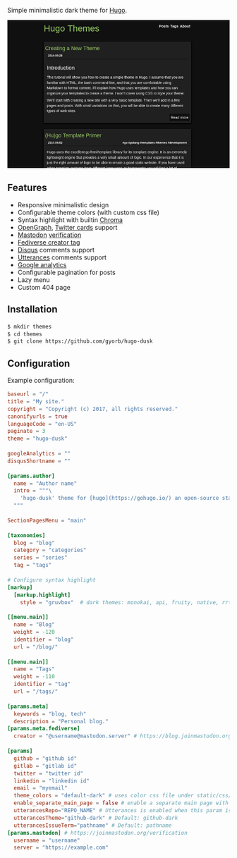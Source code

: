 Simple minimalistic dark theme for [Hugo](https://gohugo.io/).

![screenshot](https://github.com/gyorb/hugo-dusk/blob/master/images/tn.png "screenshot")

## Features

* Responsive minimalistic design
* Configurable theme colors (with custom css file)
* Syntax highlight with builtin [Chroma](http://gohugo.io/content-management/syntax-highlighting/)
* [OpenGraph](http://ogp.me/), [Twitter cards](https://dev.twitter.com/cards/overview) support
* [Mastodon](https://joinmastodon.org/) [verification](https://joinmastodon.org/verification)
* [Fediverse creator tag](https://blog.joinmastodon.org/2024/07/highlighting-journalism-on-mastodon/)
* [Disqus](https://disqus.com/) comments support
* [Utterances](https://utteranc.es/) comments support
* [Google analytics](https://www.google.com/analytics/)
* Configurable pagination for posts
* Lazy menu
* Custom 404 page

## Installation

~~~sh
$ mkdir themes
$ cd themes
$ git clone https://github.com/gyorb/hugo-dusk
~~~

## Configuration

Example configuration:

~~~~toml
baseurl = "/"
title = "My site."
copyright = "Copyright (c) 2017, all rights reserved."
canonifyurls = true
languageCode = "en-US"
paginate = 3
theme = "hugo-dusk"

googleAnalytics = ""
disqusShortname = ""

[params.author]
  name = "Author name"
  intro = """\
    'hugo-dusk' theme for [hugo](https://gohugo.io/) an open-source static site generator.\
  """

SectionPagesMenu = "main"

[taxonomies]
  blog = "blog"
  category = "categories"
  series = "series"
  tag = "tags"

# Configure syntax highlight
[markup]
  [markup.highlight]
    style = "gruvbox"  # dark themes: monokai, api, fruity, native, rrt, swapoff ... https://xyproto.github.io/splash/docs/longer/all.html

[[menu.main]]
  name = "Blog"
  weight = -120
  identifier = "blog"
  url = "/blog/"

[[menu.main]]
  name = "Tags"
  weight = -110
  identifier = "tag"
  url = "/tags/"

[params.meta]
  keywords = "blog, tech"
  description = "Personal blog."
[params.meta.fediverse]
  creator = "@username@mastodon.server" # https://blog.joinmastodon.org/2024/07/highlighting-journalism-on-mastodon/

[params]
  github = "github id"
  gitlab = "gitlab id"
  twitter = "twitter id"
  linkedin = "linkedin id"
  email = "myemail"
  theme_colors = "default-dark" # uses color css file under static/css/default-dark.css
  enable_separate_main_page = false # enable a separate main page with author intro and recent posts instead of the list of posts
  utterancesRepo="REPO_NAME" # Utterances is enabled when this param is set
  utterancesTheme="github-dark" # Default: github-dark
  utterancesIssueTerm="pathname" # Default: pathname
[params.mastodon] # https://joinmastodon.org/verification
  username = "username"
  server = "https://example.com"
~~~~
